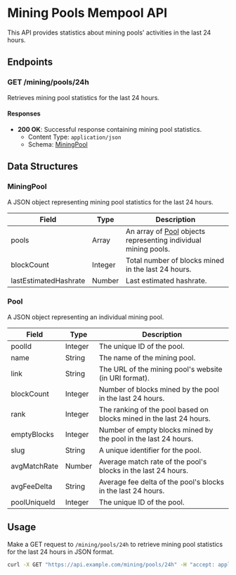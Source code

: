 # Mining Pools Mempool API

This API provides statistics about mining pools' activities in the last 24 hours.

## Endpoints

### GET /mining/pools/24h

Retrieves mining pool statistics for the last 24 hours.

#### Responses

- **200 OK**: Successful response containing mining pool statistics.
  - Content Type: `application/json`
  - Schema: [MiningPool](#miningpool)

## Data Structures

### MiningPool

A JSON object representing mining pool statistics for the last 24 hours.

| Field                | Type     | Description                                       |
|----------------------|----------|---------------------------------------------------|
| pools                | Array    | An array of [Pool](#pool) objects representing individual mining pools. |
| blockCount           | Integer  | Total number of blocks mined in the last 24 hours. |
| lastEstimatedHashrate| Number   | Last estimated hashrate.                         |

### Pool

A JSON object representing an individual mining pool.

| Field          | Type     | Description                                                |
|----------------|----------|------------------------------------------------------------|
| poolId         | Integer  | The unique ID of the pool.                                 |
| name           | String   | The name of the mining pool.                               |
| link           | String   | The URL of the mining pool's website (in URI format).       |
| blockCount     | Integer  | Number of blocks mined by the pool in the last 24 hours.   |
| rank           | Integer  | The ranking of the pool based on blocks mined in the last 24 hours. |
| emptyBlocks    | Integer  | Number of empty blocks mined by the pool in the last 24 hours. |
| slug           | String   | A unique identifier for the pool.                          |
| avgMatchRate   | Number   | Average match rate of the pool's blocks in the last 24 hours. |
| avgFeeDelta    | String   | Average fee delta of the pool's blocks in the last 24 hours. |
| poolUniqueId   | Integer  | The unique ID of the pool.                                 |

## Usage

Make a GET request to `/mining/pools/24h` to retrieve mining pool statistics for the last 24 hours in JSON format.

```bash
curl -X GET "https://api.example.com/mining/pools/24h" -H "accept: application/json"
